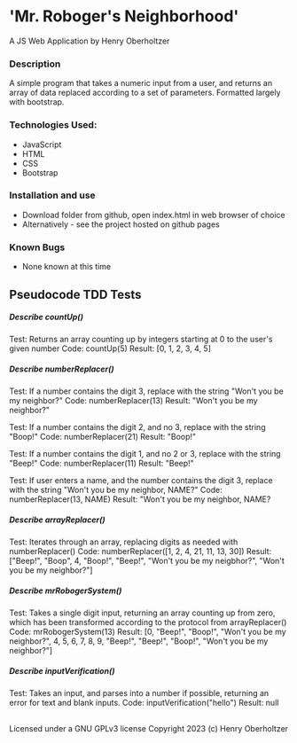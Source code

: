 # 'Mr. Roboger's Neighborhood'

A JS Web Application by Henry Oberholtzer

### Description

A simple program that takes a numeric input from a user, and returns an array of data replaced according to a set of parameters. Formatted largely with bootstrap.

### Technologies Used:

* JavaScript
* HTML
* CSS
* Bootstrap


### Installation and use

* Download folder from github, open index.html in web browser of choice
* Alternatively - see the project hosted on github pages

### Known Bugs

* None known at this time

## Pseudocode TDD Tests

##### Describe countUp()
Test: Returns an array counting up by integers starting at 0 to the user's given number
Code: countUp(5)
Result: [0, 1, 2, 3, 4, 5]

##### Describe numberReplacer()
Test: If a number contains the digit 3, replace with the string "Won't you be my neighbor?"
Code: numberReplacer(13)
Result: "Won't you be my neighbor?"

Test: If a number contains the digit 2, and no 3, replace with the string "Boop!"
Code: numberReplacer(21)
Result: "Boop!"

Test: If a number contains the digit 1, and no 2 or 3, replace with the string "Beep!"
Code: numberReplacer(11)
Result: "Beep!"

Test: If user enters a name, and the number contains the digit 3, replace with the string "Won't you be my neighbor, NAME?"
Code: numberReplacer(13, NAME)
Result: "Won't you be my neighbor, NAME?

##### Describe arrayReplacer()
Test: Iterates through an array, replacing digits as needed with numberReplacer()
Code: numberReplacer([1, 2, 4, 21, 11, 13, 30])
Result: ["Beep!", "Boop", 4, "Boop!", "Beep!", "Won't you be my neigbhor?", "Won't you be my neighbor?"]

##### Describe mrRobogerSystem()
Test: Takes a single digit input, returning an array counting up from zero, which has been transformed according to the protocol from arrayReplacer()
Code: mrRobogerSystem(13)
Result: [0, "Beep!", "Boop!", "Won't you be my neighbor?", 4, 5, 6, 7, 8, 9, "Beep!", "Beep!", "Boop!", "Won't you be my neighbor?"]

##### Describe inputVerification()
Test: Takes an input, and parses into a number if possible, returning an error for text and blank inputs.
Code: inputVerification("hello")
Result: null

##

Licensed under a GNU GPLv3 license
Copyright 2023 (c) Henry Oberholtzer
